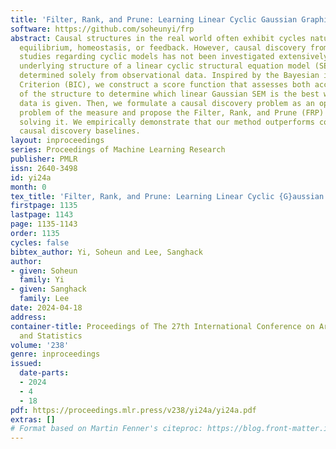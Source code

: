 ```yaml
---
title: 'Filter, Rank, and Prune: Learning Linear Cyclic Gaussian Graphical Models'
software: https://github.com/soheunyi/frp
abstract: Causal structures in the real world often exhibit cycles naturally due to
  equilibrium, homeostasis, or feedback. However, causal discovery from observational
  studies regarding cyclic models has not been investigated extensively because the
  underlying structure of a linear cyclic structural equation model (SEM) cannot be
  determined solely from observational data. Inspired by the Bayesian information
  Criterion (BIC), we construct a score function that assesses both accuracy and sparsity
  of the structure to determine which linear Gaussian SEM is the best when only observational
  data is given. Then, we formulate a causal discovery problem as an optimization
  problem of the measure and propose the Filter, Rank, and Prune (FRP) method for
  solving it. We empirically demonstrate that our method outperforms competitive cyclic
  causal discovery baselines.
layout: inproceedings
series: Proceedings of Machine Learning Research
publisher: PMLR
issn: 2640-3498
id: yi24a
month: 0
tex_title: 'Filter, Rank, and Prune: Learning Linear Cyclic {G}aussian Graphical Models'
firstpage: 1135
lastpage: 1143
page: 1135-1143
order: 1135
cycles: false
bibtex_author: Yi, Soheun and Lee, Sanghack
author:
- given: Soheun
  family: Yi
- given: Sanghack
  family: Lee
date: 2024-04-18
address:
container-title: Proceedings of The 27th International Conference on Artificial Intelligence
  and Statistics
volume: '238'
genre: inproceedings
issued:
  date-parts:
  - 2024
  - 4
  - 18
pdf: https://proceedings.mlr.press/v238/yi24a/yi24a.pdf
extras: []
# Format based on Martin Fenner's citeproc: https://blog.front-matter.io/posts/citeproc-yaml-for-bibliographies/
---
```

